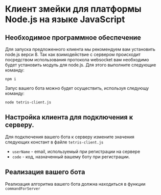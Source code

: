 # Клиент змейки для платформы Node.js на языке JavaScript

## Необходимое программное обеспечение
Для запуска предложенного клиента мы рекомендуем вам установить node.js верси 8. Так как взимодействие с сервером происходит посредством использования протокола websocket вам необходимо будет установить модуль для node.js. Для этого выполните следующие команду:

```
npm i
```

Запус вашего бота можно будет осуществить, используя следующу команду:

```
node tetris-client.js
```

## Настройка клиента для подключения к серверу.

Для подключения вашего бота к серверу измените значения следующих констант в файле ```tetris-client.js```

* ```userName``` - email, используемый при регистрации на сервере 
* ```code``` - код, назначенный вашему боту при регистрации.

## Реализация вашего бота

Реализация алгоритма вашего бота должна находиться в функции ```commandForServer```